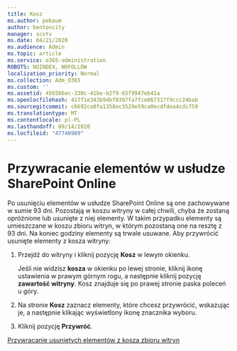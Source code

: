 ```yaml
---
title: Kosz
ms.author: pebaum
author: bentoncity
manager: scotv
ms.date: 04/21/2020
ms.audience: Admin
ms.topic: article
ms.service: o365-administration
ROBOTS: NOINDEX, NOFOLLOW
localization_priority: Normal
ms.collection: Adm_O365
ms.custom: ''
ms.assetid: 456586ec-330c-41be-b2f9-65f9947eb41a
ms.openlocfilehash: 417f1e343b94bf0397fa7fce067317f9ccc24bab
ms.sourcegitcommit: c6692ce0fa1358ec3529e59ca0ecdfdea4cdc759
ms.translationtype: MT
ms.contentlocale: pl-PL
ms.lasthandoff: 09/14/2020
ms.locfileid: "47740989"
---
```

# <a name="restore-items-in-sharepoint-online"></a>Przywracanie elementów w usłudze SharePoint Online

Po usunięciu elementów w usłudze SharePoint Online są one zachowywane w sumie 93 dni. Pozostają w koszu witryny w całej chwili, chyba że zostaną opróżnione lub usunięte z niej elementy. W takim przypadku elementy są umieszczane w koszu zbioru witryn, w którym pozostaną one na resztę z 93 dni. Na koniec godziny elementy są trwale usuwane. Aby przywrócić usunięte elementy z kosza witryny:
  
1. Przejdź do witryny i kliknij pozycję **Kosz** w lewym okienku. 
    
    Jeśli nie widzisz **kosza** w okienku po lewej stronie, kliknij ikonę ustawienia w prawym górnym rogu, a następnie kliknij pozycję **zawartość witryny**. Kosz znajduje się po prawej stronie paska poleceń u góry.
    
2. Na stronie **Kosz** zaznacz elementy, które chcesz przywrócić, wskazując je, a następnie klikając wyświetlony ikonę znacznika wyboru. 
    
3. Kliknij pozycję **Przywróć**.
    
[Przywracanie usuniętych elementów z kosza zbioru witryn](https://go.microsoft.com/fwlink/?linkid=866439)
  

